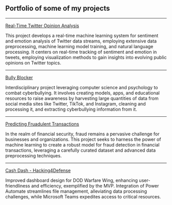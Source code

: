 ## Portfolio of some of my projects

---

[Real-Time Twitter Opinion Analysis](/twitsent)

This project develops a real-time machine learning system for sentiment and emotion analysis of Twitter data streams, employing extensive data preprocessing, machine learning model training, and natural language processing. It centers on real-time tracking of sentiment and emotion in tweets, employing visualization methods to gain insights into evolving public opinions on Twitter topics.

---
[Bully Blocker](/bullyblocker)

Interdisciplinary project leveraging computer science and psychology to combat cyberbullying. It involves creating models, apps, and educational resources to raise awareness by harvesting large quantities of data from social media sites like Twitter, TikTok, and Instagram, cleaning and processing it, and extracting cyberbullying information from it.

---
[Predicting Fruadulent Transactions](/fraud)

In the realm of financial security, fraud remains a pervasive challenge for businesses and organizations. This project seeks to harness the power of machine learning to create a robust model for fraud detection in financial transactions, leveraging a carefully curated dataset and advanced data preprocessing techniques.

---
[Cash Dash - Hacking4Defense](pdf/cashdash.pdf)

Improved dashboard design for DOD Warfare Wing, enhancing user-friendliness and efficiency, exemplified by the MVP. Integration of Power Automate streamlines file management, alleviating data processing challenges, while Microsoft Teams expedites access to critical resources.




